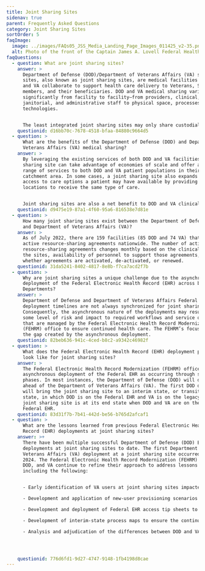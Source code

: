 ```yaml
---
title: Joint Sharing Sites
sidenav: true
parent: Frequently Asked Questions
category: Joint Sharing Sites
sortOrder: 5
faqImage:
  image: ../images/FAQs05_JSS_Media_Landing_Page_Images_011425_v2-35.png
  alt: Photo of the front of the Captain James A. Lovell Federal Health Care Center
faqQuestions:
  - question: What are joint sharing sites?
    answer: >
      Department of Defense (DOD)/Department of Veterans Affairs (VA) sharing
      sites, also known as joint sharing sites, are medical facilities where DOD
      and VA collaborate to support health care delivery to Veterans, Service
      members, and their beneficiaries. DOD and VA medical sharing varies
      significantly from facility to facility—from providers, clinical,
      janitorial, and administrative staff to physical space, processes, and
      technologies.


      The least integrated joint sharing sites may only share custodial services or coordinate purchases of supplies, while more tightly integrated joint sharing sites embed providers in the other Department’s space, coordinate care and treatment options, and access the other Department’s electronic health record (EHR) to document care and submit clinical orders (until the Departments are using the same single, common Federal EHR). The most highly integrated joint sharing site is the Captain James A. Lovell Federal Health Care Center in North Chicago, Illinois.
    questionid: d16bb70c-7678-4518-bfaa-84880c9664d5
  - question: >
      What are the benefits of the Department of Defense (DOD) and Department of
      Veterans Affairs (VA) medical sharing?
    answer: >
      By leveraging the existing services of both DOD and VA facilities, a joint
      sharing site can take advantage of economies of scale and offer a broader
      range of services to both DOD and VA patient populations in their
      catchment area. In some cases, a joint sharing site also expands the
      access to care options a patient may have available by providing multiple
      locations to receive the same type of care.


      Joint sharing sites are also a net benefit to DOD and VA clinical staff in locations where the increased patient acuity and volume supports training and readiness objectives.
    questionid: d9475e19-87a1-4f60-95a6-816538e7d81e
  - question: >
      How many joint sharing sites exist between the Department of Defense (DOD)
      and Department of Veterans Affairs (VA)?
    answer: >
      As of July 2022, there are 159 facilities (85 DOD and 74 VA) that have
      active resource-sharing agreements nationwide. The number of active
      resource-sharing agreements changes monthly based on the clinical needs of
      the sites, availability of personnel to support those agreements, and
      whether agreements are activated, de-activated, or renewed.
    questionid: 31da5241-8402-4817-8e8b-f7ca7acd2f7b
  - question: >
      Why are joint sharing sites a unique challenge due to the asynchronous
      deployment of the Federal Electronic Health Record (EHR) across both
      Departments?
    answer: >
      Department of Defense and Department of Veterans Affairs Federal EHR
      deployment timelines are not always synchronized for joint sharing sites.
      Consequently, the asynchronous nature of the deployments may result in
      some level of risk and impact to required workflows and service offerings
      that are managed by the Federal Electronic Health Record Modernization
      (FEHRM) office to ensure continued health care. The FEHRM’s focus is on
      the gap created by the asynchronous deployment.
    questionid: 82beb636-941c-4ced-b8c2-a9342c46982f
  - question: >
      What does the Federal Electronic Health Record (EHR) deployment process
      look like for joint sharing sites?
    answer: >
      The Federal Electronic Health Record Modernization (FEHRM) office views
      asynchronous deployment of the Federal EHR as occurring through sequential
      phases. In most instances, the Department of Defense (DOD) will deploy
      ahead of the Department of Veterans Affairs (VA). The first DOD deployment
      will bring the joint sharing site to an interim state, or transition
      state, in which DOD is on the Federal EHR and VA is on the legacy EHR. The
      joint sharing site is at its end state when DOD and VA are on the same
      Federal EHR.
    questionid: 83d31f7b-7b41-442d-be56-b765d2afcaf1
  - question: >
      What are the lessons learned from previous Federal Electronic Health
      Record (EHR) deployments at joint sharing sites?
    answer: >+
      There have been multiple successful Department of Defense (DOD) EHR
      deployments at joint sharing sites to date. The first Department of
      Veterans Affairs (VA) deployment at a joint sharing site occurred in March
      2024. The Federal Electronic Health Record Modernization (FEHRM) office,
      DOD, and VA continue to refine their approach to address lessons learned,
      including the following:


      - Early identification of VA users at joint sharing sites impacted by DOD deployment who will require access to the Federal EHR prior to VA deployment

      - Development and application of new-user provisioning scenarios to be leveraged by the program management offices, based on standard business rules

      - Development and deployment of Federal EHR access tip sheets to support end users

      - Development of interim-state process maps to ensure the continuity of shared clinical services through the transition state

      - Analysis and adjudication of the differences between DOD and VA roles (e.g., DOD/VA Surgeons and Intensive Care Unit Nurses)




    questionid: 776d6fd1-9d27-4747-9148-1fb4198d8cae
---
```

